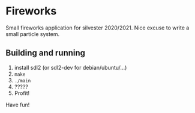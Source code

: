 # Fireworks

Small fireworks application for silvester 2020/2021.
Nice excuse to write a small particle system.

## Building and running

1. install sdl2 (or sdl2-dev for debian/ubuntu/...)
2. ```make```
3. ```./main```
4. ?????
5. Profit!

Have fun!
